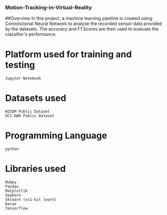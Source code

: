 ### Motion-Tracking-in-Virtual-Reality

##Overview
In this project, a machine learning pipeline is created using Convolutional Neural Network to analyse the recorded sensor data provided by the datasets. The accuracy and F1 Scores are then used to evaluate the classifier's performance.


# Platform used for training and testing

    Jupyter Notebook

# Datasets used

    WISDM Public Dataset
    UCI-HAR Public Dataset

# Programming Language
    
    python

# Libraries used

    Numpy
    Pandas
    Matplotlib
    Seaborn
    Sklearn (sci-kit learn)
    Keras
    Tensorflow
